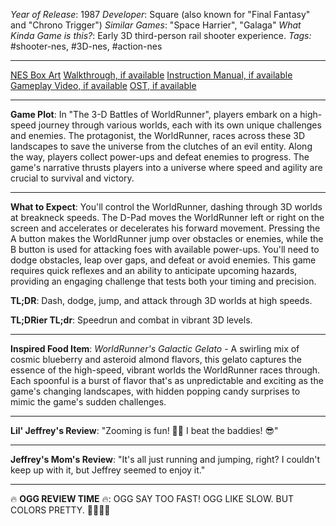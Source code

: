 *Year of Release*: 1987
*Developer*: Square (also known for "Final Fantasy" and "Chrono Trigger")
*Similar Games*: "Space Harrier", "Galaga"
*What Kinda Game is this?*: Early 3D third-person rail shooter experience.
*Tags:* #shooter-nes, #3D-nes, #action-nes

---
[NES Box Art](https://www.google.com/search?tbm=isch&q=NES+Box+Art+The+3-D+Battles+of+WorldRunner) 
[Walkthrough, if available](https://www.google.com/search?q=Walkthrough+NES+The+3-D+Battles+of+WorldRunner)
[Instruction Manual, if available](https://www.google.com/search?q=NES+Instruction+Manual+The+3-D+Battles+of+WorldRunner)
[Gameplay Video, if available](https://www.youtube.com/results?search_query=gameplay+NES+The+3-D+Battles+of+WorldRunner) 
[OST, if available](https://www.youtube.com/results?search_query=gameplay+NES+The+3-D+Battles+of+WorldRunner+OST)

- - -
**Game Plot**: In "The 3-D Battles of WorldRunner", players embark on a high-speed journey through various worlds, each with its own unique challenges and enemies. The protagonist, the WorldRunner, races across these 3D landscapes to save the universe from the clutches of an evil entity. Along the way, players collect power-ups and defeat enemies to progress. The game's narrative thrusts players into a universe where speed and agility are crucial to survival and victory.

- - -
**What to Expect**: You'll control the WorldRunner, dashing through 3D worlds at breakneck speeds. The D-Pad moves the WorldRunner left or right on the screen and accelerates or decelerates his forward movement. Pressing the A button makes the WorldRunner jump over obstacles or enemies, while the B button is used for attacking foes with available power-ups. You'll need to dodge obstacles, leap over gaps, and defeat or avoid enemies. This game requires quick reflexes and an ability to anticipate upcoming hazards, providing an engaging challenge that tests both your timing and precision.

**TL;DR**: Dash, dodge, jump, and attack through 3D worlds at high speeds.

**TL;DRier TL;dr**: Speedrun and combat in vibrant 3D levels.

---
**Inspired Food Item**: *WorldRunner's Galactic Gelato* - A swirling mix of cosmic blueberry and asteroid almond flavors, this gelato captures the essence of the high-speed, vibrant worlds the WorldRunner races through. Each spoonful is a burst of flavor that's as unpredictable and exciting as the game's changing landscapes, with hidden popping candy surprises to mimic the game's sudden challenges.

---
**Lil' Jeffrey's Review**: "Zooming is fun! 🏃💨 I beat the baddies! 😎"

---
**Jeffrey's Mom's Review**: "It's all just running and jumping, right? I couldn't keep up with it, but Jeffrey seemed to enjoy it."

---
🔥 **OGG REVIEW TIME** 🔥: OGG SAY TOO FAST! OGG LIKE SLOW. BUT COLORS PRETTY. 🌈🤷‍♂️🏹